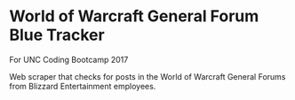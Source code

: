 # World of Warcraft General Forum Blue Tracker
For UNC Coding Bootcamp 2017

Web scraper that checks for posts in the World of Warcraft General Forums from Blizzard Entertainment employees.